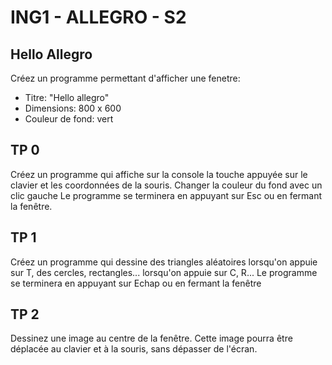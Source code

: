 # ING1 - ALLEGRO - S2

## Hello Allegro

Créez un programme permettant d'afficher une fenetre:

- Titre: "Hello allegro"
- Dimensions: 800 x 600
- Couleur de fond: vert

## TP 0

Créez un programme qui affiche sur la console la touche appuyée sur le clavier
et les coordonnées de la souris. Changer la couleur du fond avec un clic gauche
Le programme se terminera en appuyant sur Esc ou en fermant la fenêtre.

## TP 1

Créez un programme qui dessine des triangles aléatoires lorsqu'on appuie sur T,
des cercles, rectangles... lorsqu'on appuie sur C, R... Le programme se
terminera en appuyant sur Echap ou en fermant la fenêtre

## TP 2

Dessinez une image au centre de la fenêtre. Cette image pourra être déplacée au
clavier et à la souris, sans dépasser de l'écran.